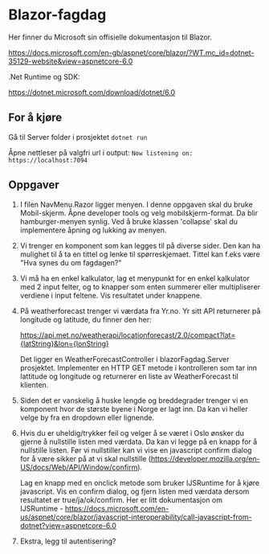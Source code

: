 # Blazor-fagdag

Her finner du Microsoft sin offisielle dokumentasjon til Blazor.

<https://docs.microsoft.com/en-gb/aspnet/core/blazor/?WT.mc_id=dotnet-35129-website&view=aspnetcore-6.0>

.Net Runtime og SDK:

<https://dotnet.microsoft.com/download/dotnet/6.0>

## For å kjøre

Gå til Server folder i prosjektet
`dotnet run`

Åpne nettleser på valgfri url i output:
`Now listening on: https://localhost:7094`

## Oppgaver

1. I filen NavMenu.Razor ligger menyen. I denne oppgaven skal du bruke Mobil-skjerm. Åpne developer tools og velg mobilskjerm-format. Da blir hamburger-menyen synlig. Ved å bruke klassen 'collapse' skal du implementere åpning og lukking av menyen.
2. Vi trenger en komponent som kan legges til på diverse sider. Den kan ha mulighet til å ta en tittel og lenke til spørreskjemaet. Tittel kan f.eks være "Hva synes du om fagdagen?"
3. Vi må ha en enkel kalkulator, lag et menypunkt for en enkel kalkulator med 2 input felter, og to knapper som enten summerer eller multipliserer verdiene i input feltene. Vis resultatet under knappene.
4. På weatherforecast trenger vi værdata fra Yr.no.
   Yr sitt API returnerer på longitude og latitude, du finner den her:

   <https://api.met.no/weatherapi/locationforecast/2.0/compact?lat={latString}&lon={lonString}>

   Det ligger en WeatherForecastController i blazorFagdag.Server prosjektet. Implementer en HTTP GET metode i kontrolleren som tar inn lattitude og longitude og returnerer en liste av WeatherForecast til klienten.

5. Siden det er vanskelig å huske lengde og breddegrader trenger vi en komponent hvor de største byene i Norge er lagt inn. Da kan vi heller velge by fra en dropdown eller lignende.
6. Hvis du er uheldig/trykker feil og velger å se været i Oslo ønsker du gjerne å nullstille listen med værdata. Da kan vi legge på en knapp for å nullstille listen. Før vi nullstiller kan vi vise en javascript confirm dialog for å være sikker på at vi skal nullstille (<https://developer.mozilla.org/en-US/docs/Web/API/Window/confirm>).

   Lag en knapp med en onclick metode som bruker IJSRuntime for å kjøre javascript. Vis en confirm dialog, og fjern listen med værdata dersom resultatet er true/ja/ok/confirm. Her er litt dokumentasjon om IJSRuntime - <https://docs.microsoft.com/en-us/aspnet/core/blazor/javascript-interoperability/call-javascript-from-dotnet?view=aspnetcore-6.0>

7. Ekstra, legg til autentisering?
